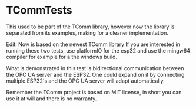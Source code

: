 # TCommTests

This used to be part of the TComm library, however now the library is separated from its examples, making for a cleaner implementation.


Edit: Now is based on the newest TComm library
If you are interested in running these two tests, use platformIO for the esp32 and use the mingw64 compiler for example for a the windows build.

What is demonstrated in this test is bidirectional communication between the OPC UA server and the ESP32.
One could expand on it by connecting multiple ESP32's and the OPC UA server will adapt automatically.

Remember the TComm project is based on MIT license, in short you can use it at will and there is no warranty.
